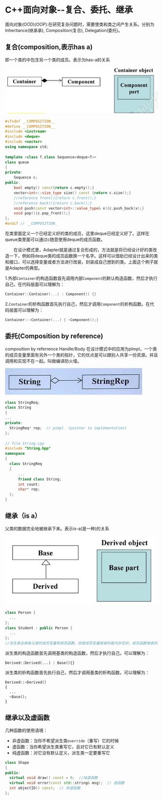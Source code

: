 # C++面向对象--复合、委托、继承

面向对象(OOD)(OOP):在研究复杂问题时，需要使类和类之间产生关系。分别为Inheritance(继承承), Composition(复合), Delegation(委托)。

## 复合(composition,表示has a)

即一个类的中包含另一个类的成员。表示为has-a的关系

![](img/复合委托继承01.png)

```c++
#ifndef __COMPOSITION__
#define __COMPOSITION__
#include <iostream>
#include <deque>
#include <vector>
using namespace std;

template <class T,class Sequence=deque<T>>
class queue
{
private:
    Sequence c;
public:
    bool empty() const{return c.empty();}
    vector<int>::size_type size() const {return c.size();}
    //reference front(){return c.front();}
    //reference back(){return c.back();}
    void push(const vector<int>::value_type& x){c.push_back(x);}
    void pop(){c.pop_front();}
};
#endif // __COMPOSITION_
```

​		在类里面定义一个已经定义好的类的成员，这里deque<T>已经定义好了。这样在queue类里面可以通过c随意使用deque<T>的成员函数。

　　在设计模式里，Adapter就是通过复合形成的，方法就是将已经设计好的类改造一下，例如将deque类的成员函数换一个名字。这样可以借助已经设计出来的类和接口，可以选择变量或者方法进行改装，封装成自己想到的类。上面这个例子就是Adapter的典型。

1.外部`Container`的构造函数首先调用内部`Component`的默认构造函数，然后才执行自己。在代码层面可以理解为：

```c++
Container::Container(...) : Component() {}
```

2.`Container`的析构函数首先执行自己，然后才调用`Component`的析构函数。在代码层面可以理解为：

```c++
Container::~Container(...) { ~Component();}
```

## 委托(Composition by reference)

composition by referrence   Handle/Body  在设计模式中的应用为pImpl，一个类的成员变量里面有另外一个类的指针，它的优点是可以跟别人共享一份资源。并且调用和实现不在一起。叫做编译防火墙。

![](img/复合委托继承02.png)

```c++
class StringReq;
class String
{
...
private:
  StringReq* rep;  // pimpl  (pointer to implementation)
};

// file String.cpp
#include "String.hpp"
namespace
{
  class StringReq
  {
      ...
      friend class String;
      int count;
      char* rep;
  };
}
```

## 继承（is a）

父类的数据完全地被继承下来。表示is-a(是一种)的关系

![](img/复合委托继承03.png)

```c++
class Person { 
  ...
};
class Student : public Person { 
  ...
};
//派生类会继承父类的成员变量和成员函数，但是成员变量继承的是内存空间，成员函数继承的是调用权。
```

派生类的构造函数首先调用基类的构造函数，然后才执行自己。可以理解为：

```
Derived::Derived(...) : Base(){}
```

派生类的析构函数首先执行自己，然后才调用基类的析构函数。可以理解为：

```
Derived::~Derived()
{
  ...
  ~Base();
}
```

## 继承以及虚函数

几种函数的使用语境：

- 非虚函数：当你不希望派生类`override`（重写）它的时候
- 虚函数：当你希望派生类重写它，且对它已有默认定义
- 纯虚函数：对它没有默认定义，派生类一定要重写它

```c++
class Shape
{
public:
  virtual void draw() const = 0;  //纯虚函数
  virtual void error(const std::string& msg);  // 虚函数
  int objectID() const;  // 非虚函数
};
```

